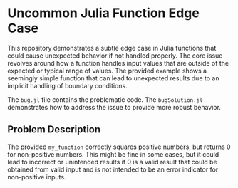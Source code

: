 # Uncommon Julia Function Edge Case

This repository demonstrates a subtle edge case in Julia functions that could cause unexpected behavior if not handled properly. The core issue revolves around how a function handles input values that are outside of the expected or typical range of values.  The provided example shows a seemingly simple function that can lead to unexpected results due to an implicit handling of boundary conditions.

The `bug.jl` file contains the problematic code.  The `bugSolution.jl` demonstrates how to address the issue to provide more robust behavior.

## Problem Description

The provided `my_function` correctly squares positive numbers, but returns 0 for non-positive numbers.  This might be fine in some cases, but it could lead to incorrect or unintended results if 0 is a valid result that could be obtained from valid input and is not intended to be an error indicator for non-positive inputs.